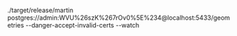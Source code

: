 ./target/release/martin postgres://admin:WVU%26szK%267rOv0%5E%234@localhost:5433/geometries --danger-accept-invalid-certs --watch